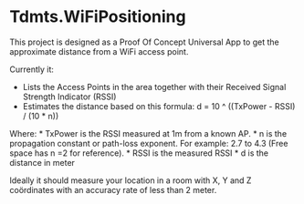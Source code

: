 # Tdmts.WiFiPositioning


This project is designed as a Proof Of Concept Universal App to get the approximate distance from a WiFi access point.

Currently it:

- Lists the Access Points in the area together with their Received Signal Strength Indicator (RSSI)
- Estimates the distance based on this formula: d = 10 ^ ((TxPower - RSSI) / (10 * n))

Where:
    * TxPower is the RSSI measured at 1m from a known AP.
    * n is the propagation constant or path-loss exponent. For example: 2.7 to 4.3 (Free space has n =2 for reference).
    * RSSI is the measured RSSI
    * d is the distance in meter

Ideally it should measure your location in a room with X, Y and Z coördinates with an accuracy rate of less than 2 meter.
